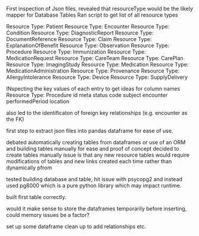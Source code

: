 First inspection of Json files, revealed that resourceType would be the likely mapper for Database Tables
Ran script to get list of all resource types

Resource Type: Patient
Resource Type: Encounter
Resource Type: Condition
Resource Type: DiagnosticReport
Resource Type: DocumentReference
Resource Type: Claim
Resource Type: ExplanationOfBenefit
Resource Type: Observation
Resource Type: Procedure
Resource Type: Immunization
Resource Type: MedicationRequest
Resource Type: CareTeam
Resource Type: CarePlan
Resource Type: ImagingStudy
Resource Type: Medication
Resource Type: MedicationAdministration
Resource Type: Provenance
Resource Type: AllergyIntolerance
Resource Type: Device
Resource Type: SupplyDelivery

INspecting the key values of each entry to get ideas for column names
Resource Type: Procedure
id
meta
status
code
subject
encounter
performedPeriod
location

also led to the identificaton of foreign key relationships (e.g. encounter as the FK)


first step to extract json files into pandas dataframe for ease of use. 

debated automatically creating tables from dataframes or use of an ORM and building tables manually
for ease and proof of concept decided to create tables manually
issue is that any new resource tables would require modifications of tables and new links created each time rather than dynamically pfrom 

tested building database and table, hit issue with psycopg2 and instead used pg8000 which is a pure python library which may impact runtime.

built first table correctly.


would it make sense to store the dataframes temporarily before inserting, could memory issues be a factor?

set up some dataframe clean up to add relationships etc.